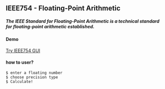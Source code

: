 ## IEEE754 - Floating-Point Arithmetic

##### The IEEE Standard for Floating-Point Arithmetic is a technical standard for floating-point arithmetic established.

#### Demo
[Try IEEE754 GUI](https://ieee754-gui.vercel.app/)
#### how to user?

```
$ enter a floating number
$ choose precision type
$ Calculate!
```
